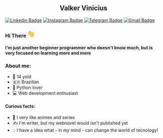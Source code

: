 <h2 align= "center">
  Valker Vinicius
</h2>

[![Linkedin Badge](https://img.shields.io/badge/-LinkedIn-%230374b4?logo=linkedin)](https://www.linkedin.com/in/valker-vinicius)
[![Instagram Badge](https://img.shields.io/badge/-Instagram-%23f89747?logo=instagram)](https://www.instagram.com/valker_vinicius)
[![Telegram Badge](https://img.shields.io/badge/-Telegram-%23197eb2?logo=telegram)](https://t.me/Devinicius)
[![Gmail Badge](https://img.shields.io/badge/-valkerm2v%40gmail.com-gray?logo=gmail)](valkerm2v@gmail.com)

### Hi There <img src= "https://raw.githubusercontent.com/ABSphreak/ABSphreak/master/gifs/Hi.gif" width= "25px"> </img>
#### I'm just another beginner programmer who doesn't know much, but is very focused on learning more and more
### About me:
- 🧑 14 yold 
- 🇧🇷 Brazilian
- 🐍 Python lover
- 💻 Web development enthusiast 
#### Curious facts:
* 🍥 I very like animes and series
* ✍ I'm writer, but my webnovel would isn't published yet
* 💡 I have a idea what - in my mind - can change the world of tecnology!
